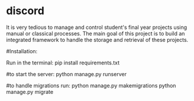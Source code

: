# discord
It is very tedious to manage and control student's final year projects using manual or classical processes. 
The main goal of this project is to build an integrated framework to handle the storage and retrieval of these projects.

#Installation:

Run in the terminal:
pip install requirements.txt

#to start the server:
python manage.py runserver

#to handle migrations run: 
python manage.py makemigrations
python manage.py migrate

